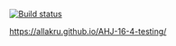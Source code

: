 [![Build status](https://ci.appveyor.com/api/projects/status/1y0sg890rwefvek8?svg=true)](https://ci.appveyor.com/project/AllaKru/ahj-16-4-testing)

https://allakru.github.io/AHJ-16-4-testing/
